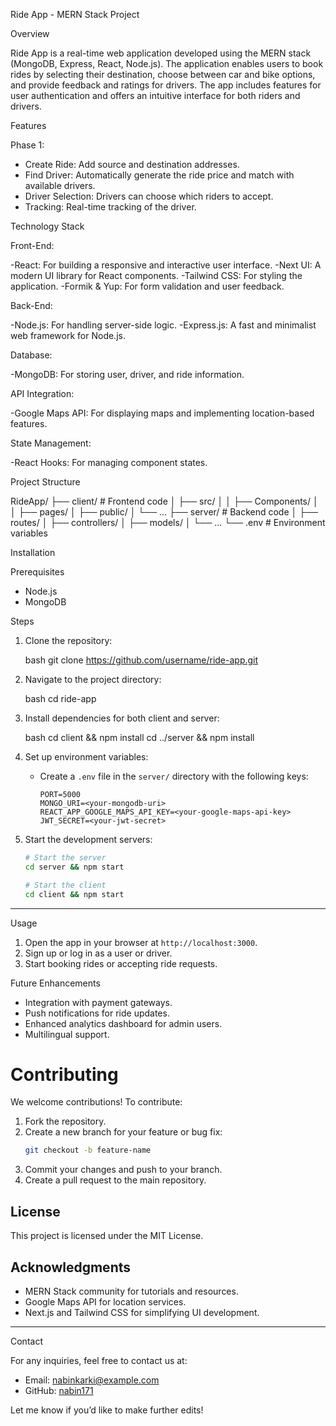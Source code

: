 
Ride App - MERN Stack Project

Overview

Ride App is a real-time web application developed using the MERN stack (MongoDB, Express, React, Node.js). The application enables users to book rides by selecting their destination, choose between car and bike options, and provide feedback and ratings for drivers. The app includes features for user authentication and offers an intuitive interface for both riders and drivers.


 Features

Phase 1:
- Create Ride: Add source and destination addresses.
- Find Driver: Automatically generate the ride price and match with available drivers.
- Driver Selection: Drivers can choose which riders to accept.
- Tracking: Real-time tracking of the driver.

Technology Stack

Front-End:

-React: For building a responsive and interactive user interface.
-Next UI: A modern UI library for React components.
-Tailwind CSS: For styling the application.
-Formik & Yup: For form validation and user feedback.

Back-End:

-Node.js: For handling server-side logic.
-Express.js: A fast and minimalist web framework for Node.js.

Database:

-MongoDB: For storing user, driver, and ride information.

API Integration:

-Google Maps API: For displaying maps and implementing location-based features.

State Management:

-React Hooks: For managing component states.



 Project Structure


RideApp/
├── client/          # Frontend code
│   ├── src/
│   │   ├── Components/
│   │   ├── pages/
│   ├── public/
│   └── ...
├── server/          # Backend code
│   ├── routes/
│   ├── controllers/
│   ├── models/
│   └── ...
└── .env             # Environment variables



 Installation

 Prerequisites

- Node.js
- MongoDB

Steps

1. Clone the repository:

   bash
   git clone https://github.com/username/ride-app.git
   

2. Navigate to the project directory:

   bash
   cd ride-app
   

3. Install dependencies for both client and server:

   bash
   cd client && npm install
   cd ../server && npm install


4. Set up environment variables:

   - Create a `.env` file in the `server/` directory with the following keys:
     ```env
     PORT=5000
     MONGO_URI=<your-mongodb-uri>
     REACT_APP_GOOGLE_MAPS_API_KEY=<your-google-maps-api-key>
     JWT_SECRET=<your-jwt-secret>
     ```

5. Start the development servers:

   ```bash
   # Start the server
   cd server && npm start

   # Start the client
   cd client && npm start
   ```

---

 Usage

1. Open the app in your browser at `http://localhost:3000`.
2. Sign up or log in as a user or driver.
3. Start booking rides or accepting ride requests.



 Future Enhancements

- Integration with payment gateways.
- Push notifications for ride updates.
- Enhanced analytics dashboard for admin users.
- Multilingual support.



# Contributing

We welcome contributions! To contribute:

1. Fork the repository.
2. Create a new branch for your feature or bug fix:
   ```bash
   git checkout -b feature-name
   ```
3. Commit your changes and push to your branch.
4. Create a pull request to the main repository.



## License

This project is licensed under the MIT License.



## Acknowledgments

- MERN Stack community for tutorials and resources.
- Google Maps API for location services.
- Next.js and Tailwind CSS for simplifying UI development.

---

Contact

For any inquiries, feel free to contact us at:

- Email: [nabinkarki@example.com](mailto:nabinkarki@example.com)
- GitHub: [nabin171](https://github.com/nabin171)



Let me know if you’d like to make further edits!
